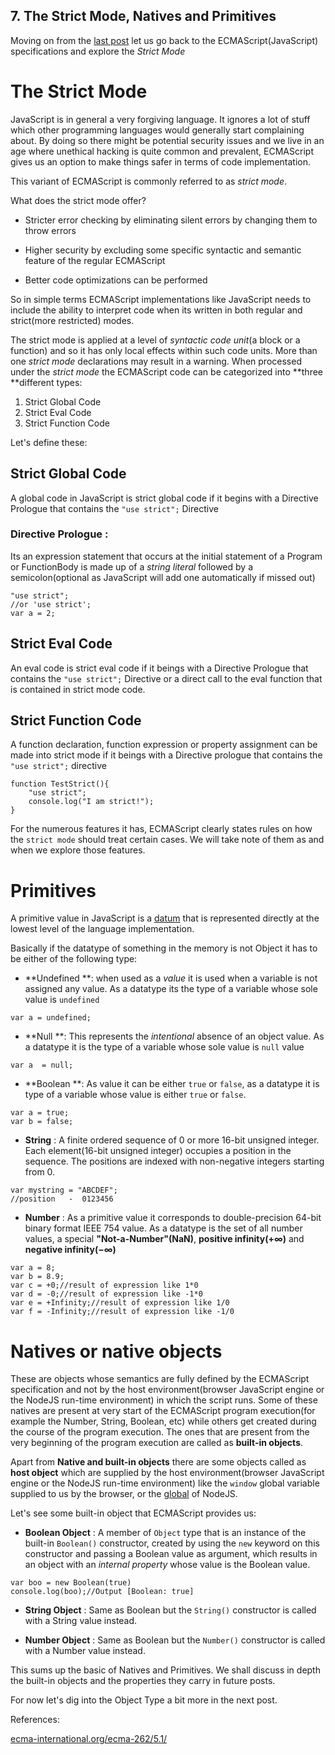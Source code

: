 ## 7. The Strict Mode, Natives and Primitives

Moving on from the  [last post](https://diganta.hashnode.dev/6-prototype-chain-objectcreate-and-more-ck5r5bqme06w4qks1xad55e27)  let us go back to the ECMAScript(JavaScript) specifications and explore the *Strict Mode*

# The Strict Mode
JavaScript is in general a very forgiving language. It ignores a lot of stuff which other programming languages would generally start complaining about. By doing so there might be potential security issues and we live in an age where unethical hacking is quite common and prevalent, ECMAScript gives us an option to make things safer in terms of code implementation.

This variant of ECMAScript is commonly referred to as *strict mode*.

What does the strict mode offer?

- Stricter error checking by eliminating silent errors by changing them to throw errors

- Higher security by excluding some specific syntactic and semantic feature of the regular ECMAScript

- Better code optimizations can be performed

So in simple terms ECMAScript implementations like JavaScript needs to include the ability to interpret code when its written in both regular and strict(more restricted) modes. 

The strict mode is applied at a level of *syntactic code unit*(a block or a function) and so it has only local effects within such code units. More than one *strict mode* declarations may result in a warning. When processed under the *strict mode* the ECMAScript code can be categorized into **three **different types:

1. Strict Global Code
2. Strict Eval Code
3. Strict Function Code

Let's define these:

## Strict Global Code
A global code in JavaScript is strict global code if it begins with a Directive Prologue that contains the `"use strict";` Directive
### Directive Prologue : 
Its an expression statement that occurs at the initial statement of a Program or FunctionBody is made up of a *string literal* followed by a semicolon(optional as JavaScript will add one automatically if missed out)


```
"use strict";
//or 'use strict';
var a = 2;
``` 
## Strict Eval Code
An eval code is strict eval code if it beings with a Directive Prologue that contains the `"use strict";` Directive or a direct call to the eval function that is contained in strict mode code.

## Strict Function Code
A function declaration, function expression or property assignment can be made into strict mode if it beings with a Directive prologue that contains the `"use strict";` directive

```
function TestStrict(){
    "use strict";
    console.log("I am strict!");
}
```
For the numerous features it has, ECMAScript clearly states rules on how the `strict mode` should treat certain cases. We will take note of them as and when we explore those features. 


# Primitives
A primitive value in JavaScript is a  [datum](https://en.wiktionary.org/wiki/datum) that is represented directly at the lowest level of the language implementation.

Basically if the datatype of something in the memory is not Object it has to be either of the following type:
- **Undefined **: when used as a *value* it is used when a variable is not assigned any value. As a datatype its the type of a variable whose sole value is `undefined`
```
var a = undefined;
``` 

- **Null **: This represents the *intentional* absence of an object value. As a datatype it is the type of a variable whose sole value is `null` value

```
var a  = null;
``` 

- **Boolean **: As value it can be either `true` or `false`, as a datatype it is type of a variable whose value is either `true` or `false`. 
```
var a = true;
var b = false;
``` 
- **String** : A finite ordered sequence of 0 or more 16-bit unsigned integer.  Each element(16-bit unsigned integer) occupies a position in the sequence. The positions are indexed with non-negative integers starting from 0.

```
var mystring = "ABCDEF";
//position   -  0123456 
``` 

- **Number** : As a primitive value it corresponds to double-precision 64-bit binary format IEEE 754 value. As a datatype is the set of all number values, a special **"Not-a-Number"(NaN)**, **positive infinity(+∞)** and **negative infinity(−∞)**

```
var a = 8;
var b = 8.9;
var c = +0;//result of expression like 1*0
var d = -0;//result of expression like -1*0
var e = +Infinity;//result of expression like 1/0
var f = -Infinity;//result of expression like -1/0
``` 


# Natives or native objects
These are objects whose semantics are fully defined by the ECMAScript specification and not by the host environment(browser JavaScript engine or the NodeJS run-time environment) in which the script runs.
Some of these natives are present at very start of the ECMAScript program execution(for example the Number, String, Boolean, etc) while others get created during the course of the program execution.
The ones that are present from the very beginning of the program execution are called as **built-in objects**. 

Apart from **Native and built-in objects** there are some objects called as **host object**  which are supplied by the host environment(browser JavaScript engine or the NodeJS run-time environment) like the `window` global variable supplied to us by the browser, or the  [global](https://nodejs.org/api/globals.html#globals_global) of NodeJS.

Let's see some built-in object that ECMAScript provides us:

- **Boolean Object** : A member of `Object` type that is an instance of the built-in `Boolean()` constructor,  created by using the `new` keyword on this constructor and passing a Boolean value as argument, which results in an object with an *internal property* whose value is the Boolean value.

```
var boo = new Boolean(true)
console.log(boo);//Output [Boolean: true]
``` 
- **String Object** : Same as Boolean but the `String()` constructor is called with a String value instead.

- **Number Object** : Same as Boolean but the `Number()` constructor is called with a Number value instead.

This sums up the basic of Natives and Primitives. We shall discuss in depth the built-in objects and the properties they carry in future posts.

For now let's dig into the Object Type a bit more in the next post.

References:

 [ecma-international.org/ecma-262/5.1/](ecma-international.org/ecma-262/5.1/)
 